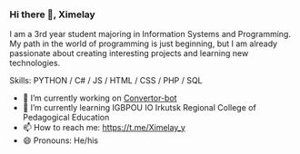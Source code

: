 ### Hi there 👋, Ximelay
I am a 3rd year student majoring in Information Systems and Programming. My path in the world of programming is just beginning, but I am already passionate about creating interesting projects and learning new technologies.

Skills: PYTHON / C# / JS / HTML / CSS / PHP / SQL

- 🔭 I’m currently working on [Convertor-bot](https://github.com/Ximelay/Convertor-telegram-bot")
- 🌱 I’m currently learning IGBPOU IO Irkutsk Regional College of Pedagogical Education 
- 📫 How to reach me: https://t.me/Ximelay_y 
- 😄 Pronouns: He/his 
